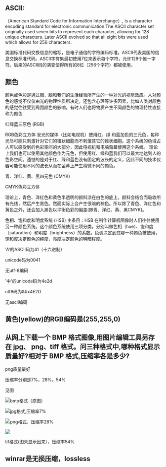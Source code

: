 ## ASCII:
（American Standard Code for Information Interchange）, is a character encoding standard for electronic communication.The ASCII character set originally used seven bits to represent each character, allowing for 128 unique characters. Later ASCII evolved so that all eight bits were used which allows for 256 characters.

美国标准代码交换信息的缩写，是电子通信的字符编码标准。ASCII代表美国的信息交换标准代码。ASCII字符集最初使用7位来表示每个字符，允许128个惟一字符。后来的ASCII码的演变使得所有的8位（256个字符）都被使用。



## 颜色


颜色或色彩是通过眼、脑和我们的生活经验所产生的一种对光的视觉效应。人对颜色的感觉不仅仅由光的物理性质所决定，还包含心理等许多因素，比如人类对颜色的感觉往往受到周围颜色的影响。有时人们也将物质产生不同颜色的物理特性直接称为颜色


红绿蓝三原色 (RGB)

RGB色彩立方体
发光的媒体（比如电视机）使用红、绿 和蓝加色的三元色，每种光尽可能只刺激针对它们的锥状细胞而不刺激其它的锥状细胞。这个系统的色域占人可以感受到的色彩空间的大部分，因此电视机和电脑萤幕使用这个系统。 
理论上我们也可以使用其他颜色作为元色，但使用红、绿和蓝我们可以最大地达到人的色彩空间。遗憾的是对于红、绿和蓝色没有固定的波长的定义，因此不同的技术仪器可能使用不同的波长从而在萤幕上产生稍微不同的颜色。 



青、洋红、黄、黑四元色 (CMYK)

CMYK色彩立方体

理论上，青色、洋红色和黄色半透明的颜料涂在白色的底上，颜料会结合而吸收所有光线，然后产生黑色。然而实际上会产生很暗的棕色。所以除了青色、洋红色和黄色之外，还会加入黑色以平衡色彩的偏差(即青、洋红、黄、黑CMYK)。 


色相、饱和度和明度系统 (HSB)
主条目：HSB
在制作计算机图像时人们往往使用另一种颜色系统。这个颜色系统使用三项分类，分别叫做色相（hue）、饱和度（saturation）和明度（brightness）的系数。色调决定到底哪一种颜色被使用，饱和度决定颜色的纯度，亮度决定颜色的明暗程度。 


'A'的ASCII码为41（十六进制）

unicode码为0041

无utf-8编码

'中'的unicode码为4e2d

utf8码为&#x4E2D

无ascii编码


## 黄色(yellow)的RGB编码是(255,255,0)



## 从网上下载一个 BMP 格式图像,用图片编辑工具另存在 jpg、 png、tiff 格式。问三种格式中,哪种格式显示质量好?相对于 BMP 格式,压缩率各是多少?

png质量最好

压缩率分别是7%，28%，54%

见图

![](images/bmp.bmp)bmp格式（原图）

![](images/jpg.jpg)jpg格式,压缩率7%

![](images/png.png)png格式，压缩率28%

![](images/tiff.tif)


tif格式(图未显示出来），压缩率54%



## winrar是无损压缩，lossless
